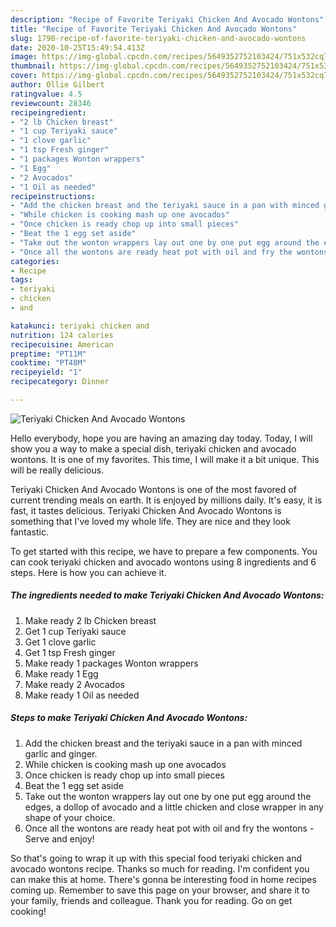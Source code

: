 ```yaml
---
description: "Recipe of Favorite Teriyaki Chicken And Avocado Wontons"
title: "Recipe of Favorite Teriyaki Chicken And Avocado Wontons"
slug: 1790-recipe-of-favorite-teriyaki-chicken-and-avocado-wontons
date: 2020-10-25T15:49:54.413Z
image: https://img-global.cpcdn.com/recipes/5649352752103424/751x532cq70/teriyaki-chicken-and-avocado-wontons-recipe-main-photo.jpg
thumbnail: https://img-global.cpcdn.com/recipes/5649352752103424/751x532cq70/teriyaki-chicken-and-avocado-wontons-recipe-main-photo.jpg
cover: https://img-global.cpcdn.com/recipes/5649352752103424/751x532cq70/teriyaki-chicken-and-avocado-wontons-recipe-main-photo.jpg
author: Ollie Gilbert
ratingvalue: 4.5
reviewcount: 28346
recipeingredient:
- "2 lb Chicken breast"
- "1 cup Teriyaki sauce"
- "1 clove garlic"
- "1 tsp Fresh ginger"
- "1 packages Wonton wrappers"
- "1 Egg"
- "2 Avocados"
- "1 Oil as needed"
recipeinstructions:
- "Add the chicken breast and the teriyaki sauce in a pan with minced garlic and ginger."
- "While chicken is cooking mash up one avocados"
- "Once chicken is ready chop up into small pieces"
- "Beat the 1 egg set aside"
- "Take out the wonton wrappers lay out one by one put egg around the edges, a dollop of avocado and a little chicken and close wrapper in any shape of your choice."
- "Once all the wontons are ready heat pot with oil and fry the wontons  Serve and enjoy!"
categories:
- Recipe
tags:
- teriyaki
- chicken
- and

katakunci: teriyaki chicken and 
nutrition: 124 calories
recipecuisine: American
preptime: "PT11M"
cooktime: "PT48M"
recipeyield: "1"
recipecategory: Dinner

---
```



![Teriyaki Chicken And Avocado Wontons](https://img-global.cpcdn.com/recipes/5649352752103424/751x532cq70/teriyaki-chicken-and-avocado-wontons-recipe-main-photo.jpg)

Hello everybody, hope you are having an amazing day today. Today, I will show you a way to make a special dish, teriyaki chicken and avocado wontons. It is one of my favorites. This time, I will make it a bit unique. This will be really delicious.

Teriyaki Chicken And Avocado Wontons is one of the most favored of current trending meals on earth. It is enjoyed by millions daily. It's easy, it is fast, it tastes delicious. Teriyaki Chicken And Avocado Wontons is something that I've loved my whole life. They are nice and they look fantastic.




To get started with this recipe, we have to prepare a few components. You can cook teriyaki chicken and avocado wontons using 8 ingredients and 6 steps. Here is how you can achieve it.

<!--inarticleads1-->

##### The ingredients needed to make Teriyaki Chicken And Avocado Wontons:

1. Make ready 2 lb Chicken breast
1. Get 1 cup Teriyaki sauce
1. Get 1 clove garlic
1. Get 1 tsp Fresh ginger
1. Make ready 1 packages Wonton wrappers
1. Make ready 1 Egg
1. Make ready 2 Avocados
1. Make ready 1 Oil as needed




<!--inarticleads2-->

##### Steps to make Teriyaki Chicken And Avocado Wontons:

1. Add the chicken breast and the teriyaki sauce in a pan with minced garlic and ginger.
1. While chicken is cooking mash up one avocados
1. Once chicken is ready chop up into small pieces
1. Beat the 1 egg set aside
1. Take out the wonton wrappers lay out one by one put egg around the edges, a dollop of avocado and a little chicken and close wrapper in any shape of your choice.
1. Once all the wontons are ready heat pot with oil and fry the wontons  - Serve and enjoy!




So that's going to wrap it up with this special food teriyaki chicken and avocado wontons recipe. Thanks so much for reading. I'm confident you can make this at home. There's gonna be interesting food in home recipes coming up. Remember to save this page on your browser, and share it to your family, friends and colleague. Thank you for reading. Go on get cooking!
